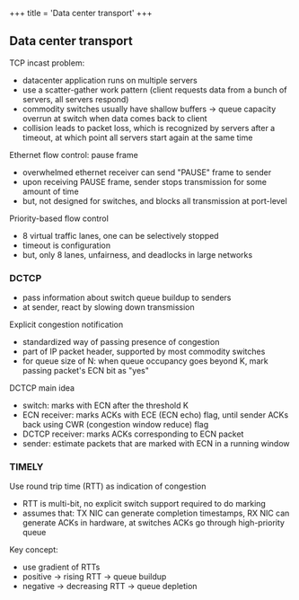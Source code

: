 +++
title = 'Data center transport'
+++

## Data center transport
TCP incast problem:
- datacenter application runs on multiple servers
- use a scatter-gather work pattern (client requests data from a bunch of servers, all servers respond)
- commodity switches usually have shallow buffers → queue capacity overrun at switch when data comes back to client
- collision leads to packet loss, which is recognized by servers after a timeout, at which point all servers start again at the same time

Ethernet flow control: pause frame
- overwhelmed ethernet receiver can send "PAUSE" frame to sender
- upon receiving PAUSE frame, sender stops transmission for some amount of time
- but, not designed for switches, and blocks all transmission at port-level

Priority-based flow control
- 8 virtual traffic lanes, one can be selectively stopped
- timeout is configuration
- but, only 8 lanes, unfairness, and deadlocks in large networks

### DCTCP
- pass information about switch queue buildup to senders
- at sender, react by slowing down transmission

Explicit congestion notification
- standardized way of passing presence of congestion
- part of IP packet header, supported by most commodity switches
- for queue size of N: when queue occupancy goes beyond K, mark passing packet's ECN bit as "yes"

DCTCP main idea
- switch: marks with ECN after the threshold K
- ECN receiver: marks ACKs with ECE (ECN echo) flag, until sender ACKs back using CWR (congestion window reduce) flag
- DCTCP receiver: marks ACKs corresponding to ECN packet
- sender: estimate packets that are marked with ECN in a running window

### TIMELY
Use round trip time (RTT) as indication of congestion
- RTT is multi-bit, no explicit switch support required to do marking
- assumes that: TX NIC can generate completion timestamps, RX NIC can generate ACKs in hardware, at switches ACKs go through high-priority queue

Key concept:
- use gradient of RTTs
- positive → rising RTT → queue buildup
- negative → decreasing RTT → queue depletion
